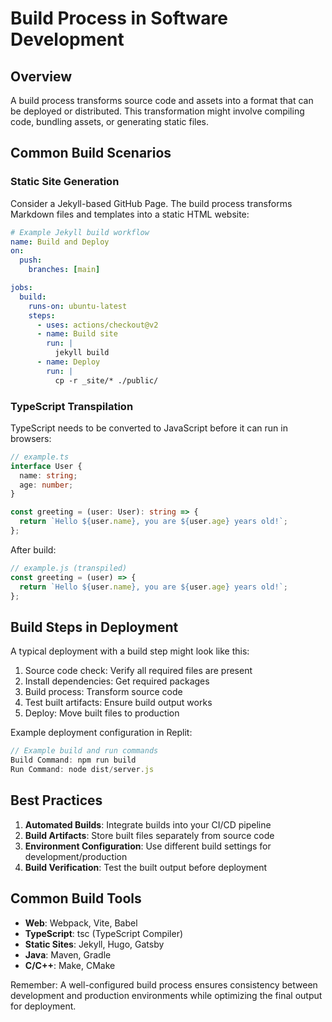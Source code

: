 
# Build Process in Software Development

## Overview

A build process transforms source code and assets into a format that can be deployed or distributed. This transformation might involve compiling code, bundling assets, or generating static files.

## Common Build Scenarios

### Static Site Generation

Consider a Jekyll-based GitHub Page. The build process transforms Markdown files and templates into a static HTML website:

```yaml
# Example Jekyll build workflow
name: Build and Deploy
on:
  push:
    branches: [main]

jobs:
  build:
    runs-on: ubuntu-latest
    steps:
      - uses: actions/checkout@v2
      - name: Build site
        run: |
          jekyll build
      - name: Deploy
        run: |
          cp -r _site/* ./public/
```

### TypeScript Transpilation

TypeScript needs to be converted to JavaScript before it can run in browsers:

```typescript
// example.ts
interface User {
  name: string;
  age: number;
}

const greeting = (user: User): string => {
  return `Hello ${user.name}, you are ${user.age} years old!`;
};
```

After build:
```javascript
// example.js (transpiled)
const greeting = (user) => {
  return `Hello ${user.name}, you are ${user.age} years old!`;
};
```

## Build Steps in Deployment

A typical deployment with a build step might look like this:

1. Source code check: Verify all required files are present
2. Install dependencies: Get required packages
3. Build process: Transform source code
4. Test built artifacts: Ensure build output works
5. Deploy: Move built files to production

Example deployment configuration in Replit:

```javascript
// Example build and run commands
Build Command: npm run build
Run Command: node dist/server.js
```

## Best Practices

1. **Automated Builds**: Integrate builds into your CI/CD pipeline
2. **Build Artifacts**: Store built files separately from source code
3. **Environment Configuration**: Use different build settings for development/production
4. **Build Verification**: Test the built output before deployment

## Common Build Tools

- **Web**: Webpack, Vite, Babel
- **TypeScript**: tsc (TypeScript Compiler)
- **Static Sites**: Jekyll, Hugo, Gatsby
- **Java**: Maven, Gradle
- **C/C++**: Make, CMake

Remember: A well-configured build process ensures consistency between development and production environments while optimizing the final output for deployment.
